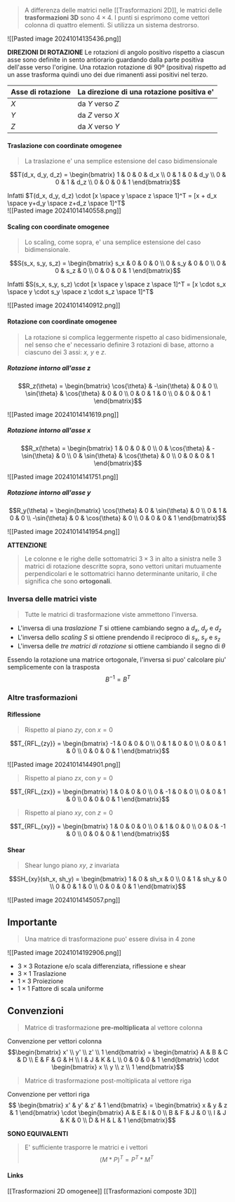 >A differenza delle matrici nelle [[Trasformazioni 2D]], le matrici delle **trasformazioni 3D** sono $4 \times 4$. I punti si esprimono come vettori colonna di quattro elementi. Si utilizza un sistema destrorso.

![[Pasted image 20241014135436.png]]

**DIREZIONI DI ROTAZIONE**
Le rotazioni di angolo positivo rispetto a ciascun asse sono definite in sento antiorario guardando dalla parte positiva dell'asse verso l'origine.
Una rotazion rotazione di 90º (positiva) rispetto ad un asse trasforma quindi uno dei due rimanenti assi positivi nel terzo.

| Asse di rotazione | La direzione di una rotazione positiva e' |
| ----------------- | ----------------------------------------- |
| $X$               | da $Y$ verso $Z$                          |
| $Y$               | da $Z$ verso $X$                          |
| $Z$               | da $X$ verso $Y$                          |

#### Traslazione con coordinate omogenee
>La traslazione e' una semplice estensione del caso bidimensionale

$$T(d_x, d_y, d_z) = \begin{bmatrix} 1 & 0 & 0 & d_x \\ 0 & 1 & 0 & d_y \\ 0 & 0 & 1 & d_z \\ 0 & 0 & 0 & 1 \end{bmatrix}$$

Infatti $T(d_x, d_y, d_z) \cdot [x \space y \space z \space 1]^T = [x + d_x \space y+d_y \space z+d_z \space 1]^T$
\
![[Pasted image 20241014140558.png]]

#### Scaling con coordinate omogenee
>Lo scaling, come sopra, e' una semplice estensione del caso bidimensionale.

$$S(s_x, s_y, s_z) = \begin{bmatrix} s_x & 0 & 0 & 0 \\ 0 & s_y & 0 & 0 \\ 0 & 0 & s_z & 0 \\ 0 & 0 & 0 & 1 \end{bmatrix}$$

Infatti $S(s_x, s_y, s_z) \cdot [x \space y \space z \space 1]^T = [x \cdot s_x \space y \cdot s_y \space z \cdot s_z \space 1]^T$

![[Pasted image 20241014140912.png]]


#### Rotazione con coordinate omogenee
>La rotazione si complica leggermente rispetto al caso bidimensionale, nel senso che e' necessario definire 3 rotazioni di base, attorno a ciascuno dei 3 assi: *x, y* e *z*.

##### Rotazione intorno all'asse z

$$R_z(\theta) = \begin{bmatrix} \cos{\theta} & -\sin{\theta} & 0 & 0 \\ \sin{\theta} & \cos{\theta} & 0 & 0 \\ 0 & 0 & 1 & 0 \\ 0 & 0 & 0 & 1 \end{bmatrix}$$

![[Pasted image 20241014141619.png]]


##### Rotazione intorno all'asse x

$$R_x(\theta) = \begin{bmatrix} 1 & 0 & 0 & 0 \\  0 & \cos{\theta} & -\sin{\theta} & 0 \\ 0 & \sin{\theta} & \cos{\theta} & 0 \\ 0 & 0 & 0 & 1 \end{bmatrix}$$

![[Pasted image 20241014141751.png]]


##### Rotazione intorno all'asse y

$$R_y(\theta) = \begin{bmatrix} \cos{\theta} & 0 & \sin{\theta} & 0 \\  0 & 1 & 0 & 0 \\ -\sin{\theta} & 0 & \cos{\theta} & 0 \\ 0 & 0 & 0 & 1 \end{bmatrix}$$

![[Pasted image 20241014141954.png]]


**ATTENZIONE**
>Le colonne e le righe delle sottomatrici $3 \times 3$ in alto a sinistra nelle 3 matrici di rotazione descritte sopra, sono vettori unitari mutuamente perpendicolari e le sottomatrici hanno determinante unitario, il che significa che sono **ortogonali**.


### Inversa delle matrici viste
>Tutte le matrici di trasformazione viste ammettono l'inversa.

- L'inversa di una *traslazione T* si ottiene cambiando segno a $d_x$, $d_y$ e $d_z$
- L'inversa dello *scaling S* si ottiene prendendo il reciproco di $s_x$, $s_y$ e $s_z$
- L'inversa delle *tre matrici di rotazione* si ottiene cambiando il segno di $\theta$

Essendo la rotazione una matrice ortogonale, l'inversa si puo' calcolare piu' semplicemente con la trasposta
$$B^{-1} = B^T$$

### Altre trasformazioni
#### Riflessione
>Rispetto al piano $zy$, con $x = 0$

$$T_{RFL_{zy}} = \begin{bmatrix} -1 & 0 & 0 & 0 \\ 0 & 1 & 0 & 0 \\ 0 & 0 & 1 & 0 \\ 0 & 0 & 0 & 1 \end{bmatrix}$$

![[Pasted image 20241014144901.png]]


>Rispetto al piano $zx$, con $y=0$

$$T_{RFL_{zx}} = \begin{bmatrix} 1 & 0 & 0 & 0 \\ 0 & -1 & 0 & 0 \\ 0 & 0 & 1 & 0 \\ 0 & 0 & 0 & 1 \end{bmatrix}$$

>Rispetto al piano $xy$, con $z=0$

$$T_{RFL_{xy}} = \begin{bmatrix} 1 & 0 & 0 & 0 \\ 0 & 1 & 0 & 0 \\ 0 & 0 & -1 & 0 \\ 0 & 0 & 0 & 1 \end{bmatrix}$$

#### Shear
>Shear lungo piano $xy$, $z$ invariata

$$SH_{xy}(sh_x, sh_y) = \begin{bmatrix} 1 & 0 & sh_x & 0 \\ 0 & 1 & sh_y & 0 \\ 0 & 0 & 1 & 0 \\ 0 & 0 & 0 & 1 \end{bmatrix}$$

![[Pasted image 20241014145057.png]]

## Importante
>Una matrice di trasformazione puo' essere divisa in 4 zone

![[Pasted image 20241014192906.png]]

- $3 \times 3$ Rotazione e/o scala differenziata, riflessione e shear
- $3 \times 1$ Traslazione
- $1 \times 3$ Proiezione
- $1 \times 1$ Fattore di scala uniforme

## Convenzioni
>Matrice di trasformazione **pre-moltiplicata** al vettore colonna

Convenzione per vettori colonna
$$\begin{bmatrix} x' \\ y' \\ z' \\ 1 \end{bmatrix} = \begin{bmatrix} A & B & C  & D \\ E & F & G & H \\ I & J & K & L \\ 0 & 0 & 0 & 1 \end{bmatrix} \cdot \begin{bmatrix} x \\ y \\ z \\ 1 \end{bmatrix}$$
>Matrice di trasformazione post-moltiplicata al vettore riga

Convenzione per vettori riga
$$ \begin{bmatrix} x' & y' & z' & 1 \end{bmatrix} = \begin{bmatrix} x & y & z & 1 \end{bmatrix} \cdot \begin{bmatrix} A & E & I  & 0 \\ B & F & J & 0 \\ I & J & K & 0 \\ D & H & L & 1 \end{bmatrix}$$

**SONO EQUIVALENTI**
>E' sufficiente trasporre le matrici e i vettori
>$$ (M*P)^T=P^T*M^T$$


#### Links
[[Trasformazioni 2D omogenee]]
[[Trasformazioni composte 3D]]